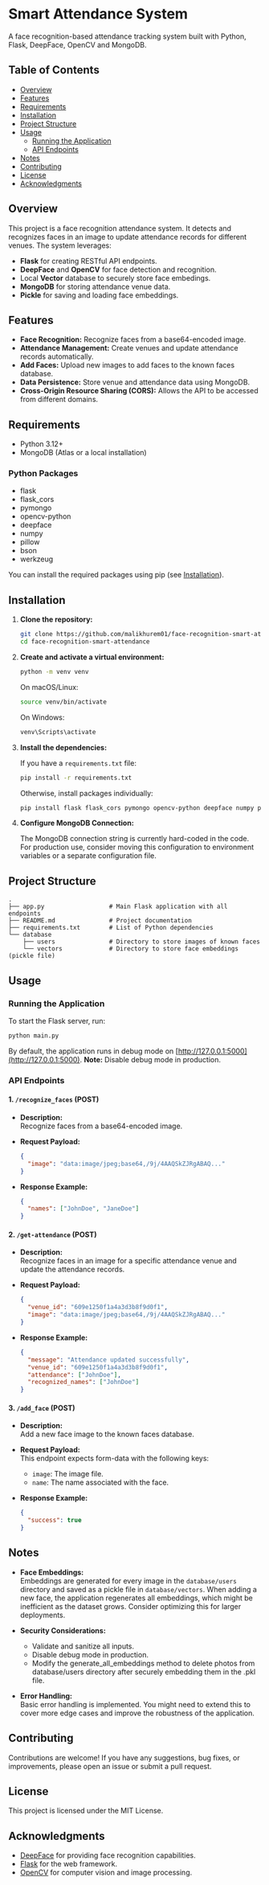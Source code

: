 # Smart Attendance System

A face recognition-based attendance tracking system built with Python, Flask, DeepFace, OpenCV and MongoDB.

## Table of Contents

- [Overview](#overview)
- [Features](#features)
- [Requirements](#requirements)
- [Installation](#installation)
- [Project Structure](#project-structure)
- [Usage](#usage)
  - [Running the Application](#running-the-application)
  - [API Endpoints](#api-endpoints)
- [Notes](#notes)
- [Contributing](#contributing)
- [License](#license)
- [Acknowledgments](#acknowledgments)

## Overview

This project is a face recognition attendance system. It detects and recognizes faces in an image to update attendance records for different venues. The system leverages:

- **Flask** for creating RESTful API endpoints.
- **DeepFace** and **OpenCV** for face detection and recognition.
- Local **Vector** database to securely store face embedings.
- **MongoDB** for storing attendance venue data.
- **Pickle** for saving and loading face embeddings.

## Features

- **Face Recognition:** Recognize faces from a base64-encoded image.
- **Attendance Management:** Create venues and update attendance records automatically.
- **Add Faces:** Upload new images to add faces to the known faces database.
- **Data Persistence:** Store venue and attendance data using MongoDB.
- **Cross-Origin Resource Sharing (CORS):** Allows the API to be accessed from different domains.

## Requirements

- Python 3.12+
- MongoDB (Atlas or a local installation)

### Python Packages

- flask
- flask\_cors
- pymongo
- opencv-python
- deepface
- numpy
- pillow
- bson
- werkzeug

You can install the required packages using pip (see [Installation](#installation)).

## Installation

1. **Clone the repository:**

   ```bash
   git clone https://github.com/malikhurem01/face-recognition-smart-attendance.git
   cd face-recognition-smart-attendance
   ```

2. **Create and activate a virtual environment:**

   ```bash
   python -m venv venv
   ```

   On macOS/Linux:

   ```bash
   source venv/bin/activate
   ```

   On Windows:

   ```bash
   venv\Scripts\activate
   ```

3. **Install the dependencies:**

   If you have a `requirements.txt` file:

   ```bash
   pip install -r requirements.txt
   ```

   Otherwise, install packages individually:

   ```bash
   pip install flask flask_cors pymongo opencv-python deepface numpy pillow bson werkzeug
   ```

4. **Configure MongoDB Connection:**

   The MongoDB connection string is currently hard-coded in the code. For production use, consider moving this configuration to environment variables or a separate configuration file.

## Project Structure

```
.
├── app.py                  # Main Flask application with all endpoints
├── README.md               # Project documentation
├── requirements.txt        # List of Python dependencies
└── database
    ├── users               # Directory to store images of known faces
    └── vectors             # Directory to store face embeddings (pickle file)
```

## Usage

### Running the Application

To start the Flask server, run:

```bash
python main.py
```

By default, the application runs in debug mode on [http://127.0.0.1:5000](http://127.0.0.1:5000). **Note:** Disable debug mode in production.

### API Endpoints

#### 1. `/recognize_faces` (POST)

- **Description:**\
  Recognize faces from a base64-encoded image.

- **Request Payload:**

  ```json
  {
    "image": "data:image/jpeg;base64,/9j/4AAQSkZJRgABAQ..."
  }
  ```

- **Response Example:**

  ```json
  {
    "names": ["JohnDoe", "JaneDoe"]
  }
  ```

#### 2. `/get-attendance` (POST)

- **Description:**\
  Recognize faces in an image for a specific attendance venue and update the attendance records.

- **Request Payload:**

  ```json
  {
    "venue_id": "609e1250f1a4a3d3b8f9d0f1",  
    "image": "data:image/jpeg;base64,/9j/4AAQSkZJRgABAQ..."
  }
  ```

- **Response Example:**

  ```json
  {
    "message": "Attendance updated successfully",
    "venue_id": "609e1250f1a4a3d3b8f9d0f1",
    "attendance": ["JohnDoe"],
    "recognized_names": ["JohnDoe"]
  }
  ```

#### 3. `/add_face` (POST)

- **Description:**\
  Add a new face image to the known faces database.

- **Request Payload:**\
  This endpoint expects form-data with the following keys:

  - `image`: The image file.
  - `name`: The name associated with the face.

- **Response Example:**

  ```json
  {
    "success": true
  }
  ```

## Notes

- **Face Embeddings:**\
  Embeddings are generated for every image in the `database/users` directory and saved as a pickle file in `database/vectors`. When adding a new face, the application regenerates all embeddings, which might be inefficient as the dataset grows. Consider optimizing this for larger deployments.

- **Security Considerations:**

  - Validate and sanitize all inputs.
  - Disable debug mode in production.
  - Modify the generate_all_embeddings method to delete photos from database/users directory after securely embedding them in the .pkl file.

- **Error Handling:**\
  Basic error handling is implemented. You might need to extend this to cover more edge cases and improve the robustness of the application.

## Contributing

Contributions are welcome! If you have any suggestions, bug fixes, or improvements, please open an issue or submit a pull request.

## License

This project is licensed under the MIT License.

## Acknowledgments

- [DeepFace](https://github.com/serengil/deepface) for providing face recognition capabilities.
- [Flask](https://flask.palletsprojects.com/) for the web framework.
- [OpenCV](https://opencv.org/) for computer vision and image processing.

